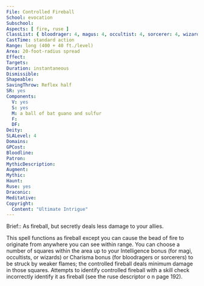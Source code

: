 ```yaml
---
File: Controlled Fireball
School: evocation
Subschool: 
Aspects: [ fire, ruse ]
ClassList: { bloodrager: 4, magus: 4, occultist: 4, sorcerer: 4, wizard: 4 }
CastTime: standard action
Range: long (400 + 40 ft./level)
Area: 20-foot-radius spread
Effect: 
Targets: 
Duration: instantaneous
Dismissible: 
Shapeable: 
SavingThrow: Reflex half
SR: yes
Components:
  V: yes
  S: yes
  M: a ball of bat guano and sulfur
  F: 
  DF: 
Deity: 
SLALevel: 4
Domains: 
GPCost: 
Bloodline: 
Patron: 
MythicDescription: 
Augment: 
Mythic: 
Haunt: 
Ruse: yes
Draconic: 
Meditative: 
Copyright:
  Content: "Ultimate Intrigue"
---
```

Brief:: As fireball, but secretly deals less damage to your allies.

This spell functions as fireball except you can cause the bead of fire to originate from anywhere you can see within range. You can choose a number of squares within the area up to your Intelligence bonus (for magi, occultists, or wizards) or Charisma bonus (for bloodragers or sorcerers) to be struck by weaker flames; the controlled fireball deals minimum damage in those squares.  Attempts to identify controlled fireball with a skill check incorrectly identify it as fireball (see the ruse descriptor o n page 192).
